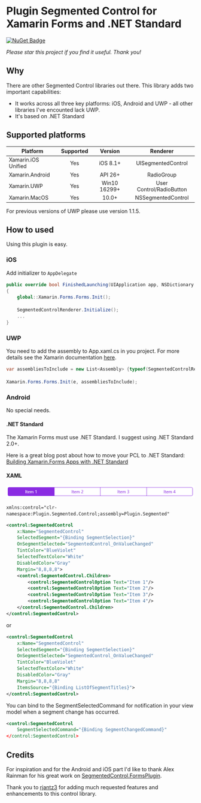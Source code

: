 # Plugin Segmented Control for Xamarin Forms and .NET Standard

[![NuGet Badge](https://buildstats.info/nuget/Plugin.SegmentedControl.Netstandard)](https://www.nuget.org/packages/Plugin.SegmentedControl.Netstandard/)

*Please star this project if you find it useful. Thank you!*

## Why
There are other Segmented Control libraries out there. This library adds two important capabilities:
- It works across all three key platforms: iOS, Android and UWP - all other libraries I've encounted lack UWP.
- It's based on .NET Standard

## Supported platforms
|Platform|Supported|Version|Renderer|
| ------------------- | :-----------: | :-----------: | :------------------: |
|Xamarin.iOS Unified|Yes|iOS 8.1+|UISegmentedControl|
|Xamarin.Android|Yes|API 26+|RadioGroup|
|Xamarin.UWP|Yes|Win10 16299+|User Control/RadioButton|
|Xamarin.MacOS|Yes|10.0+|NSSegmentedControl|

For previous versions of UWP please use version 1.1.5.

## How to used
Using this plugin is easy. 

### iOS
Add initializer to `AppDelegate`

```csharp
public override bool FinishedLaunching(UIApplication app, NSDictionary options)
{
    global::Xamarin.Forms.Forms.Init();

    SegmentedControlRenderer.Initialize();
    ...
}
```

### UWP

You need to add the assembly to App.xaml.cs in you project. For more details see the Xamarin documentation [here](https://developer.xamarin.com/guides/xamarin-forms/platform-features/windows/installation/universal/#Troubleshooting).

```csharp
var assembliesToInclude = new List<Assembly> {typeof(SegmentedControlRenderer).GetTypeInfo().Assembly};

Xamarin.Forms.Forms.Init(e, assembliesToInclude);
```

### Android
No special needs.

#### .NET Standard
The Xamarin Forms must use .NET Standard. I suggest using .NET Standard 2.0+. 

Here is a great blog post about how to move your PCL to .NET Standard: [Building Xamarin.Forms Apps with .NET Standard](https://blog.xamarin.com/building-xamarin-forms-apps-net-standard/)

#### XAML
![Plugin Segmented Control Picture](https://github.com/1iveowl/Plugin.SegmentedControl/blob/master/src/asset/SegmentedRadioButtonControl-1.png "Plugin Segmented Control")

`xmlns:control="clr-namespace:Plugin.Segmented.Control;assembly=Plugin.Segmented"`

```xml
<control:SegmentedControl 
	x:Name="SegmentedControl" 
	SelectedSegment="{Binding SegmentSelection}" 
	OnSegmentSelected="SegmentedControl_OnValueChanged" 
	TintColor="BlueViolet"
	SelectedTextColor="White"
	DisabledColor="Gray"
	Margin="8,8,8,8">
    <control:SegmentedControl.Children>
        <control:SegmentedControlOption Text="Item 1"/>
        <control:SegmentedControlOption Text="Item 2"/>
        <control:SegmentedControlOption Text="Item 3"/>
        <control:SegmentedControlOption Text="Item 4"/>
    </control:SegmentedControl.Children>
</control:SegmentedControl>

```

or

```xml
<control:SegmentedControl 
	x:Name="SegmentedControl" 
	SelectedSegment="{Binding SegmentSelection}" 
	OnSegmentSelected="SegmentedControl_OnValueChanged" 
	TintColor="BlueViolet"
	SelectedTextColor="White"
	DisabledColor="Gray"
	Margin="8,8,8,8"
	ItemsSource="{Binding ListOfSegmentTitles}">
</control:SegmentedControl>

```

You can bind to the SegmentSelectedCommand for notification in your view model when a segment change has occurred.
```xml
<control:SegmentedControl
    SegmentSelectedCommand="{Binding SegmentChangedCommand}"
</control:SegmentedControl>   
```

## Credits
For inspiration and for the Android and iOS part I'd like to thank Alex Rainman for his great work on [SegmentedControl.FormsPlugin](https://www.nuget.org/packages/SegmentedControl.FormsPlugin/).

Thank you to [rjantz3](https://github.com/rjantz3) for adding much requested features and enhancements to this control library.

